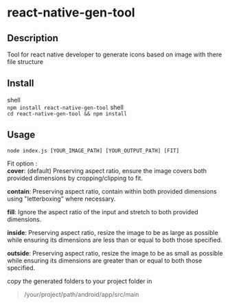 # react-native-gen-tool

## Description

Tool for react native developer to generate icons based on image with there file
structure

## Install

shell\
`npm install react-native-gen-tool`
shell\
`cd react-native-gen-tool && npm install`

## Usage

`node index.js [YOUR_IMAGE_PATH] [YOUR_OUTPUT_PATH] [FIT]`

Fit option :\
**cover**: (default) Preserving aspect ratio, ensure the image covers both provided dimensions by cropping/clipping to fit.

**contain**: Preserving aspect ratio, contain within both provided dimensions using "letterboxing" where necessary.

**fill**: Ignore the aspect ratio of the input and stretch to both provided dimensions.

**inside**: Preserving aspect ratio, resize the image to be as large as possible while ensuring its dimensions are less than or equal to both those specified.

**outside**: Preserving aspect ratio, resize the image to be as small as possible while ensuring its dimensions are greater than or equal to both those specified.

copy the generated folders to your project folder in

> /your/project/path/android/app/src/main
